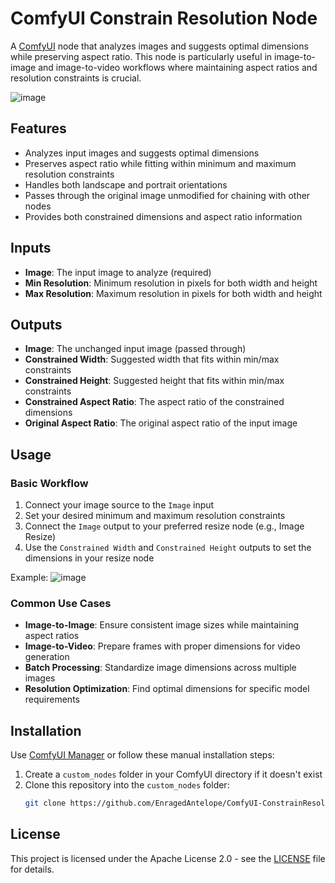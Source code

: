 # ComfyUI Constrain Resolution Node

A [ComfyUI](https://github.com/comfyanonymous/ComfyUI) node that analyzes images and suggests optimal dimensions while preserving aspect ratio. This node is particularly useful in image-to-image and image-to-video workflows where maintaining aspect ratios and resolution constraints is crucial.

![image](https://github.com/user-attachments/assets/3c6784be-2b87-47c8-81f4-bd3050cc0719)

## Features

- Analyzes input images and suggests optimal dimensions
- Preserves aspect ratio while fitting within minimum and maximum resolution constraints
- Handles both landscape and portrait orientations
- Passes through the original image unmodified for chaining with other nodes
- Provides both constrained dimensions and aspect ratio information

## Inputs

- **Image**: The input image to analyze (required)
- **Min Resolution**: Minimum resolution in pixels for both width and height
- **Max Resolution**: Maximum resolution in pixels for both width and height

## Outputs

- **Image**: The unchanged input image (passed through)
- **Constrained Width**: Suggested width that fits within min/max constraints
- **Constrained Height**: Suggested height that fits within min/max constraints
- **Constrained Aspect Ratio**: The aspect ratio of the constrained dimensions
- **Original Aspect Ratio**: The original aspect ratio of the input image

## Usage

### Basic Workflow
1. Connect your image source to the `Image` input
2. Set your desired minimum and maximum resolution constraints
3. Connect the `Image` output to your preferred resize node (e.g., Image Resize)
4. Use the `Constrained Width` and `Constrained Height` outputs to set the dimensions in your resize node

Example:
![image](https://github.com/user-attachments/assets/f4d80b5e-559e-4c46-92fa-3fac52b9d215)

### Common Use Cases

- **Image-to-Image**: Ensure consistent image sizes while maintaining aspect ratios
- **Image-to-Video**: Prepare frames with proper dimensions for video generation
- **Batch Processing**: Standardize image dimensions across multiple images
- **Resolution Optimization**: Find optimal dimensions for specific model requirements

## Installation

Use [ComfyUI Manager](https://github.com/ltdrdata/ComfyUI-Manager) or follow these manual installation steps:

1. Create a `custom_nodes` folder in your ComfyUI directory if it doesn't exist
2. Clone this repository into the `custom_nodes` folder:
   ```bash
   git clone https://github.com/EnragedAntelope/ComfyUI-ConstrainResolution.git
   ```

## License

This project is licensed under the Apache License 2.0 - see the [LICENSE](LICENSE) file for details.

